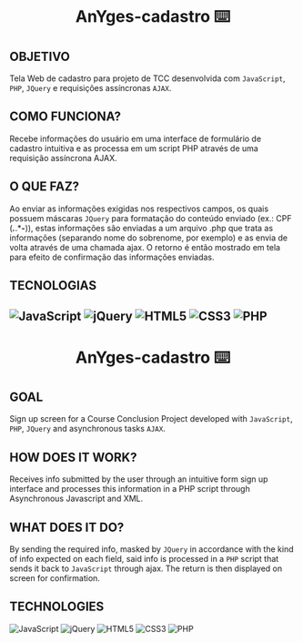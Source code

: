 <h1 align="center">AnYges-cadastro ⌨️</h1>

## OBJETIVO
  Tela Web de cadastro para projeto de TCC desenvolvida com ```JavaScript```, ```PHP```, ```JQuery``` e requisições assíncronas ```AJAX```.
  
## COMO FUNCIONA?
   Recebe informações do usuário em uma interface de formulário de cadastro intuitiva e as processa em um script PHP através de uma requisição assíncrona AJAX.  
  
## O QUE FAZ?

  Ao enviar as informações exigidas nos respectivos campos, os quais possuem máscaras ```JQuery``` para formatação do conteúdo enviado (ex.: CPF (***.***.***-**)), estas informações são enviadas a um arquivo .php que trata as informações (separando nome do sobrenome, por exemplo) e as envia de volta através de uma chamada ajax. O retorno é então mostrado em tela para efeito de confirmação das informações enviadas.

## TECNOLOGIAS

![JavaScript](https://img.shields.io/badge/javascript-%23323330.svg?style=for-the-badge&logo=javascript&logoColor=%23F7DF1E)
![jQuery](https://img.shields.io/badge/jquery-%230769AD.svg?style=for-the-badge&logo=jquery&logoColor=white)
![HTML5](https://img.shields.io/badge/html5-%23E34F26.svg?style=for-the-badge&logo=html5&logoColor=white)
![CSS3](https://img.shields.io/badge/css3-%231572B6.svg?style=for-the-badge&logo=css3&logoColor=white)
![PHP](https://img.shields.io/badge/php-%23777BB4.svg?style=for-the-badge&logo=php&logoColor=white)
----------------------------------------------------------------------------------------------------------------------------------

<h1 align="center">AnYges-cadastro ⌨️</h1>

## GOAL

  Sign up screen for a Course Conclusion Project developed with ```JavaScript```, ```PHP```, ```JQuery``` and asynchronous tasks ```AJAX```.
  
## HOW DOES IT WORK?

  Receives info submitted by the user through an intuitive form sign up interface and processes this information in a PHP script through Asynchronous Javascript and XML.
    
## WHAT DOES IT DO?

  By sending the required info, masked by ```JQuery``` in accordance with the kind of info expected on each field, said info is processed in a ```PHP``` script that sends it back to ```JavaScript``` through ajax. The return is then displayed on screen for confirmation.   

## TECHNOLOGIES

![JavaScript](https://img.shields.io/badge/javascript-%23323330.svg?style=for-the-badge&logo=javascript&logoColor=%23F7DF1E)
![jQuery](https://img.shields.io/badge/jquery-%230769AD.svg?style=for-the-badge&logo=jquery&logoColor=white)
![HTML5](https://img.shields.io/badge/html5-%23E34F26.svg?style=for-the-badge&logo=html5&logoColor=white)
![CSS3](https://img.shields.io/badge/css3-%231572B6.svg?style=for-the-badge&logo=css3&logoColor=white)
![PHP](https://img.shields.io/badge/php-%23777BB4.svg?style=for-the-badge&logo=php&logoColor=white)



